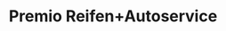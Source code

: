 ---
title: "Premio Reifen+Autoservice"
url: /duesseldorf/premio-reifen-autoservice/
shop: Autowerkstatt
---
